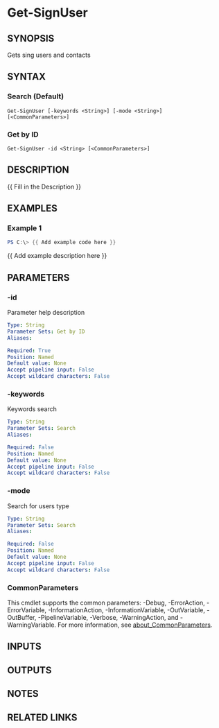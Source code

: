 ﻿---
external help file: SarakeSignPS-help.xml
Module Name: SarakeSignPS
online version:
schema: 2.0.0
---

# Get-SignUser

## SYNOPSIS
Gets sing users and contacts

## SYNTAX

### Search (Default)
```
Get-SignUser [-keywords <String>] [-mode <String>] [<CommonParameters>]
```

### Get by ID
```
Get-SignUser -id <String> [<CommonParameters>]
```

## DESCRIPTION
{{ Fill in the Description }}

## EXAMPLES

### Example 1
```powershell
PS C:\> {{ Add example code here }}
```

{{ Add example description here }}

## PARAMETERS

### -id
Parameter help description

```yaml
Type: String
Parameter Sets: Get by ID
Aliases:

Required: True
Position: Named
Default value: None
Accept pipeline input: False
Accept wildcard characters: False
```

### -keywords
Keywords search

```yaml
Type: String
Parameter Sets: Search
Aliases:

Required: False
Position: Named
Default value: None
Accept pipeline input: False
Accept wildcard characters: False
```

### -mode
Search for users type

```yaml
Type: String
Parameter Sets: Search
Aliases:

Required: False
Position: Named
Default value: None
Accept pipeline input: False
Accept wildcard characters: False
```

### CommonParameters
This cmdlet supports the common parameters: -Debug, -ErrorAction, -ErrorVariable, -InformationAction, -InformationVariable, -OutVariable, -OutBuffer, -PipelineVariable, -Verbose, -WarningAction, and -WarningVariable. For more information, see [about_CommonParameters](http://go.microsoft.com/fwlink/?LinkID=113216).

## INPUTS

## OUTPUTS

## NOTES

## RELATED LINKS
